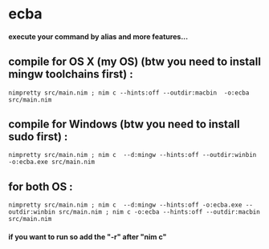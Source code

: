 # ecba

#### execute your command by alias and more features...

## compile for OS X (my OS) (btw you need to install mingw toolchains first) :

    nimpretty src/main.nim ; nim c --hints:off --outdir:macbin  -o:ecba src/main.nim

## compile for Windows (btw you need to install sudo first) :

    nimpretty src/main.nim ; nim c  --d:mingw --hints:off --outdir:winbin -o:ecba.exe src/main.nim

## for both OS :

    nimpretty src/main.nim ; nim c  --d:mingw --hints:off -o:ecba.exe --outdir:winbin src/main.nim ; nim c -o:ecba --hints:off --outdir:macbin src/main.nim

#### if you want to run so add the "-r" after "nim c"
